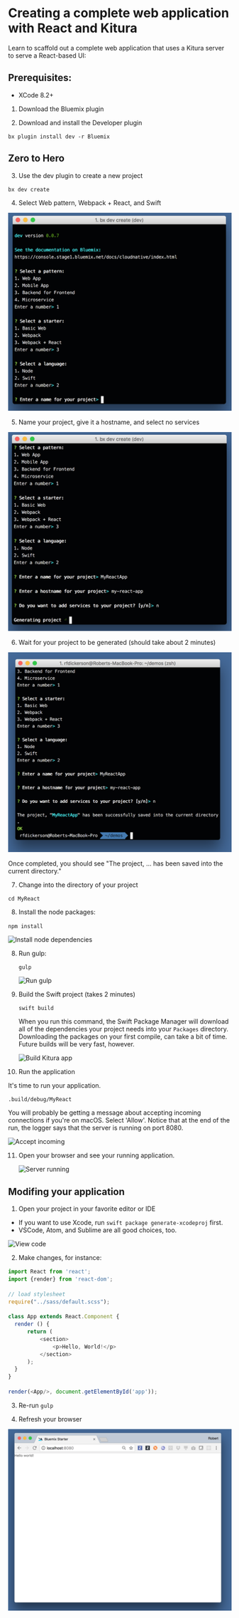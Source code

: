 # Creating a complete web application with React and Kitura

Learn to scaffold out a complete web application that uses a Kitura server to serve a React-based UI:

## Prerequisites:

- XCode 8.2+

1. Download the Bluemix plugin

2. Download and install the Developer plugin 
 
 ```
 bx plugin install dev -r Bluemix
 ```
 
 ## Zero to Hero
 
3. Use the dev plugin to create a new project

 ```
 bx dev create
 ```
 
4. Select Web pattern, Webpack + React, and Swift
 
 ![Scaffold-Step1](images/scaffold-step1.png)
 
5. Name your project, give it a hostname, and select no services

 ![Scaffold-Step2](images/scaffold-step2.png)
 
6. Wait for your project to be generated (should take about 2 minutes)

 ![Scaffold-Step3](images/scaffold-step3.png)

 Once completed, you should see "The project, ... has been saved into the current directory."
 
7. Change into the directory of your project

 ```
 cd MyReact
 ```
 
8. Install the node packages:

 ```npm install```
 
  ![Install node dependencies](images/install-node-deps.png)
 
8. Run gulp:

    ```
    gulp
    ```
    
    ![Run gulp](images/run-gulp.png)
    
9. Build the Swift project (takes 2 minutes)

    ```
    swift build
    ```
    
    When you run this command, the Swift Package Manager will download all of the dependencies your project needs into your `Packages` directory. Downloading the packages on your first compile, can take a bit of time. Future builds will be very fast, however.
    
    ![Build Kitura app](images/build-kitura-app.png)
    
    
    
10. Run the application

  It's time to run your application.
  
  ```
  .build/debug/MyReact
  ```
    
  You will probably be getting a message about accepting incoming connections if you're on macOS. Select 'Allow'. Notice that at the end of the run, the logger says that the server is running on port 8080.
    
  ![Accept incoming](images/accept-incoming.png)
    

11. Open your browser and see your running application.

    ![Server running](images/congratulations.png)


## Modifing your application

1. Open your project in your favorite editor or IDE

  - If you want to use Xcode, run `swift package generate-xcodeproj` first.
  - VSCode, Atom, and Sublime are all good choices, too.

  ![View code](images/view-code.png)
  
2. Make changes, for instance:

  ```javascript
  import React from 'react';
  import {render} from 'react-dom';

  // load stylesheet
  require("../sass/default.scss");

  class App extends React.Component {
    render () {
        return (
            <section>
                <p>Hello, World!</p>
            </section>
        );
    }
  }

  render(<App/>, document.getElementById('app'));
  ```
  
3. Re-run `gulp`

4. Refresh your browser

  ![View code](images/helloworld.png)
  
        

